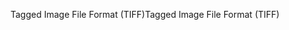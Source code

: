 <span data-ttu-id="d2c4e-101">Tagged Image File Format (TIFF)</span><span class="sxs-lookup"><span data-stu-id="d2c4e-101">Tagged Image File Format (TIFF)</span></span>